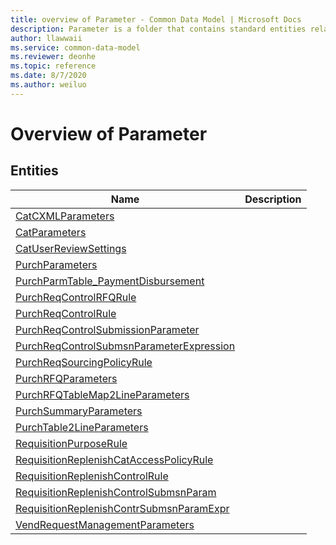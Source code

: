 ```yaml
---
title: overview of Parameter - Common Data Model | Microsoft Docs
description: Parameter is a folder that contains standard entities related to the Common Data Model.
author: llawwaii
ms.service: common-data-model
ms.reviewer: deonhe
ms.topic: reference
ms.date: 8/7/2020
ms.author: weiluo
---
```


# Overview of Parameter


## Entities

|Name|Description|
|---|---|
|[CatCXMLParameters](CatCXMLParameters.md)||
|[CatParameters](CatParameters.md)||
|[CatUserReviewSettings](CatUserReviewSettings.md)||
|[PurchParameters](PurchParameters.md)||
|[PurchParmTable_PaymentDisbursement](PurchParmTable_PaymentDisbursement.md)||
|[PurchReqControlRFQRule](PurchReqControlRFQRule.md)||
|[PurchReqControlRule](PurchReqControlRule.md)||
|[PurchReqControlSubmissionParameter](PurchReqControlSubmissionParameter.md)||
|[PurchReqControlSubmsnParameterExpression](PurchReqControlSubmsnParameterExpression.md)||
|[PurchReqSourcingPolicyRule](PurchReqSourcingPolicyRule.md)||
|[PurchRFQParameters](PurchRFQParameters.md)||
|[PurchRFQTableMap2LineParameters](PurchRFQTableMap2LineParameters.md)||
|[PurchSummaryParameters](PurchSummaryParameters.md)||
|[PurchTable2LineParameters](PurchTable2LineParameters.md)||
|[RequisitionPurposeRule](RequisitionPurposeRule.md)||
|[RequisitionReplenishCatAccessPolicyRule](RequisitionReplenishCatAccessPolicyRule.md)||
|[RequisitionReplenishControlRule](RequisitionReplenishControlRule.md)||
|[RequisitionReplenishControlSubmsnParam](RequisitionReplenishControlSubmsnParam.md)||
|[RequisitionReplenishContrSubmsnParamExpr](RequisitionReplenishContrSubmsnParamExpr.md)||
|[VendRequestManagementParameters](VendRequestManagementParameters.md)||
